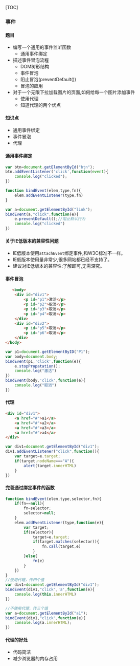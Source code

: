 [TOC]

### 事件
#### 题目
+ 编写一个通用的事件监听函数
    + 通用事件绑定
+ 描述事件冒泡流程
    + DOM树形结构
    + 事件冒泡
    + 阻止冒泡(preventDefault())
    + 冒泡的应用
+ 对于一个无限下拉加载图片的页面,如何给每一个图片添加事件
    + 使用代理
    + 知道代理的两个优点

#### 知识点
+ 通用事件绑定
+ 事件冒泡
+ 代理

#### 通用事件绑定

```javascript
var btn=document.getElementById("btn");
btn.addEventListener('click',function(event){
    console.log("clicked");
})

function bindEvent(elem,type,fn){
    elem.addEventListener(type,fn)
}

var a=document.getElementById("link");
bindEvent(a,"click",function(e){
    e.preventDefault();//阻止默认行为
    console.log("clicked")
})
```

#### 关于IE低版本的兼容性问题

+ IE低版本使用`attachEvent`绑定事件,和W3C标准不一样。
+ IE低版本使用量非常少,很多网站都已经不支持了。
+ 建议对IE低版本的兼容性:了解即可,无需深究。

#### 事件冒泡
```html
   <body>
    <div id="div1">
        <p id="p1">激活</p>
        <p id="p2">取消</p>
        <p id="p3">取消</p>
        <p id="p4">取消</p>
    </div>
    <div id="div2">
        <p id="p5">取消</p>
        <p id="p6">取消</p>
    </div>
</body>
```

```javascript
var p1=document.getElementByID("P1");
var body=document.body;
bindEvent(p1,'click',function(e){
    e.stopPropatation();
    console.log("激活")
})
bindEvent(body,'click',function(e){
    console.log("取消")
})
```

#### 代理
```html 
<div id="div1">
    <a href="#">a1</a>
    <a href="#">a2</a>
    <a href="#">a3</a>
    <a href="#">a4</a>
</div>

```

```javascript
var div1=document.getElementById("div1");
div1.addEventListener("click",function(){
    var target=e.target;
    if(target.nodeName==="A"){
        alert(target.innerHTML)
    }
})
```

#### 完善通过绑定事件的函数

```javascript
function bindEvent(elem,type,selector,fn){
    if(fn==null){
        fn=selector;
        selector=null;
    }
    elem.addEventListener(type,function(e){
        var target;
        if(selector){
            target=e.target;
            if(target.matches(selector)){
                fn.call(target,e)
            }
        }else{
            fn(e)
        }
    })
}
//使用代理，传四个值
var div1=document.getElementById("div1");
bindEvent(div1,"click",'a',function(e){
    console.log(this.innerHTML)
})

//不使用代理，传三个值
var a=document.getElementById("a1");
bindEvent(div1,"click",function(e){
    console.log(a.innerHTML);
})
```

#### 代理的好处
+ 代码简洁
+ 减少浏览器的内存占用
